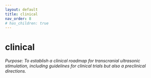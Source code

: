 ```yaml
---
layout: default
title: clinical
nav_order: 8
# has_children: true
---
```

# clinical

*Purpose: To establish a clinical roadmap for transcranial ultrasonic stimulation, including guidelines for clinical trials but also a preclinical directions.*
